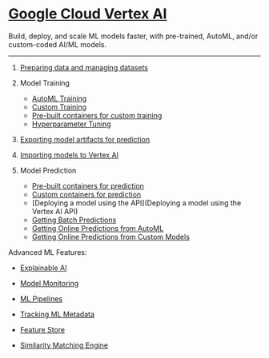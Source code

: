 # [Google Cloud Vertex AI](https://cloud.google.com/vertex-ai/docs/start)

Build, deploy, and scale ML models faster, with pre-trained, AutoML, and/or custom-coded AI/ML models.

---

1. [Preparing data and managing datasets](https://cloud.google.com/vertex-ai/docs/datasets/datasets)

2. Model Training

   * [AutoML Training](https://cloud.google.com/vertex-ai/docs/training/training)
   * [Custom Training](https://cloud.google.com/vertex-ai/docs/training/custom-training)
   * [Pre-built containers for custom training](https://cloud.google.com/vertex-ai/docs/training/pre-built-containers)
   * [Hyperparameter Tuning](https://cloud.google.com/vertex-ai/docs/training/hyperparameter-tuning-overview)

3. [Exporting model artifacts for prediction](https://cloud.google.com/vertex-ai/docs/training/exporting-model-artifacts)

4. [Importing models to Vertex AI](https://cloud.google.com/vertex-ai/docs/general/import-model)

5. Model Prediction

   * [Pre-built containers for prediction](https://cloud.google.com/vertex-ai/docs/predictions/pre-built-containers)
   * [Custom containers for prediction](https://cloud.google.com/vertex-ai/docs/predictions/use-custom-container)
   * [Deploying a model using the API](Deploying a model using the Vertex AI API)
   * [Getting Batch Predictions](https://cloud.google.com/vertex-ai/docs/predictions/batch-predictions)
   * [Getting Online Predictions from AutoML](https://cloud.google.com/vertex-ai/docs/predictions/online-predictions-automl)
   * [Getting Online Predictions from Custom Models](https://cloud.google.com/vertex-ai/docs/predictions/online-predictions-custom-models)

Advanced ML Features:

* [Explainable AI](https://cloud.google.com/vertex-ai/docs/explainable-ai/overview)

* [Model Monitoring](https://cloud.google.com/vertex-ai/docs/model-monitoring/overview)

* [ML Pipelines](https://cloud.google.com/vertex-ai/docs/pipelines/introduction)

* [Tracking ML Metadata](https://cloud.google.com/vertex-ai/docs/ml-metadata/introduction)

* [Feature Store](https://cloud.google.com/vertex-ai/docs/featurestore/overview)

* [Similarity Matching Engine](https://cloud.google.com/vertex-ai/docs/matching-engine/overview)

